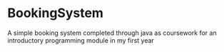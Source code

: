 # BookingSystem
A simple booking system completed through java as coursework for an introductory programming module in my first year
